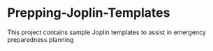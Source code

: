 # Prepping-Joplin-Templates
This project contains sample Joplin templates to assist in emergency preparedness planning
